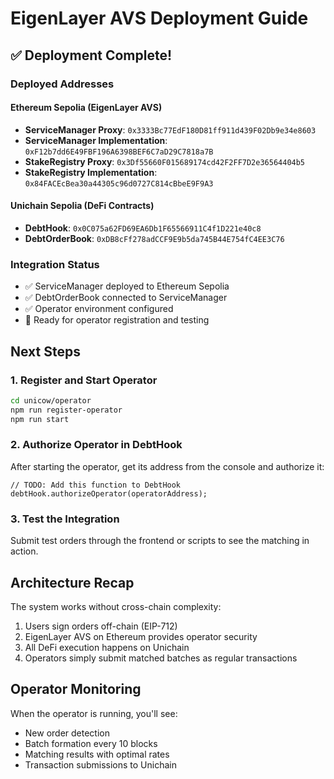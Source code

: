 # EigenLayer AVS Deployment Guide

## ✅ Deployment Complete!

### Deployed Addresses

#### Ethereum Sepolia (EigenLayer AVS)
- **ServiceManager Proxy**: `0x3333Bc77EdF180D81ff911d439F02Db9e34e8603`
- **ServiceManager Implementation**: `0xF12b7dd6E49FBF196A6398BEF6C7aD29C7818a7B`
- **StakeRegistry Proxy**: `0x3Df55660F015689174cd42F2FF7D2e36564404b5`
- **StakeRegistry Implementation**: `0x84FACEcBea30a44305c96d0727C814cBbeE9F9A3`

#### Unichain Sepolia (DeFi Contracts)
- **DebtHook**: `0x0C075a62FD69EA6Db1F65566911C4f1D221e40c8`
- **DebtOrderBook**: `0xDB8cFf278adCCF9E9b5da745B44E754fC4EE3C76`

### Integration Status
- ✅ ServiceManager deployed to Ethereum Sepolia
- ✅ DebtOrderBook connected to ServiceManager
- ✅ Operator environment configured
- 🔄 Ready for operator registration and testing

## Next Steps

### 1. Register and Start Operator
```bash
cd unicow/operator
npm run register-operator
npm run start
```

### 2. Authorize Operator in DebtHook
After starting the operator, get its address from the console and authorize it:
```solidity
// TODO: Add this function to DebtHook
debtHook.authorizeOperator(operatorAddress);
```

### 3. Test the Integration
Submit test orders through the frontend or scripts to see the matching in action.

## Architecture Recap

The system works without cross-chain complexity:
1. Users sign orders off-chain (EIP-712)
2. EigenLayer AVS on Ethereum provides operator security
3. All DeFi execution happens on Unichain
4. Operators simply submit matched batches as regular transactions

## Operator Monitoring

When the operator is running, you'll see:
- New order detection
- Batch formation every 10 blocks
- Matching results with optimal rates
- Transaction submissions to Unichain